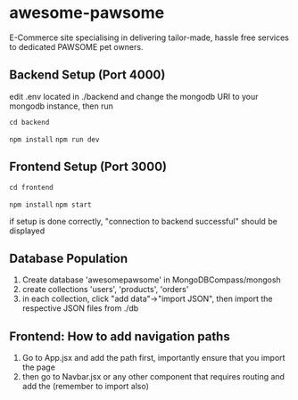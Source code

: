 # awesome-pawsome

E-Commerce site specialising in delivering tailor-made, hassle free services to dedicated PAWSOME pet owners.

## Backend Setup (Port 4000)
edit .env located in ./backend and change the mongodb URI to your mongodb instance, then run

`cd backend`

`npm install`
`npm run dev`

## Frontend Setup (Port 3000)

`cd frontend`

`npm install`
`npm start`

if setup is done correctly, "connection to backend successful" should be displayed

## Database Population

1. Create database 'awesomepawsome' in MongoDBCompass/mongosh
2. create collections 'users', 'products', 'orders'
3. in each collection, click "add data"->"import JSON", then import the respective JSON files from ./db


## Frontend: How to add navigation paths
1. Go to App.jsx and add the path first, importantly ensure that you import the page
2. then go to Navbar.jsx or any other component that requires routing and add the <Link/> (remember to import also)

